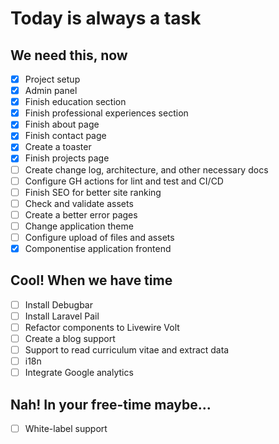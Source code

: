 # Today is always a task

## We need this, now

- [x] Project setup
- [x] Admin panel
- [x] Finish education section
- [x] Finish professional experiences section
- [x] Finish about page
- [x] Finish contact page
- [x] Create a toaster
- [x] Finish projects page
- [ ] Create change log, architecture, and other necessary docs
- [ ] Configure GH actions for lint and test and CI/CD
- [ ] Finish SEO for better site ranking
- [ ] Check and validate assets
- [ ] Create a better error pages
- [ ] Change application theme
- [ ] Configure upload of files and assets
- [x] Componentise application frontend

## Cool! When we have time

- [ ] Install Debugbar
- [ ] Install Laravel Pail
- [ ] Refactor components to Livewire Volt
- [ ] Create a blog support
- [ ] Support to read curriculum vitae and extract data
- [ ] i18n
- [ ] Integrate Google analytics

## Nah! In your free-time maybe...

- [ ] White-label support
